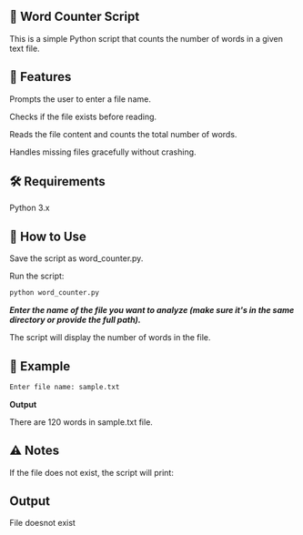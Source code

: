 ## 📝 Word Counter Script

This is a simple Python script that counts the number of words in a given text file.

## 📌 Features

Prompts the user to enter a file name.

Checks if the file exists before reading.

Reads the file content and counts the total number of words.

Handles missing files gracefully without crashing.

## 🛠️ Requirements

Python 3.x

## 🚀 How to Use

Save the script as word_counter.py.

Run the script:

```bash
python word_counter.py
```

***Enter the name of the file you want to analyze (make sure it's in the same directory or provide the full path).***

The script will display the number of words in the file.

## 📂 Example

```bash
Enter file name: sample.txt
```

**Output**

There are 120 words in sample.txt file.

## ⚠️ Notes

If the file does not exist, the script will print:

## Output

File doesnot exist
